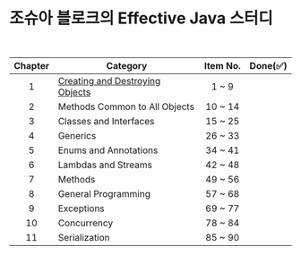 # 조슈아 블로크의 Effective Java 스터디

<br/>

| Chapter 	| Category                                                                                           	| Item No. 	| Done(:white_check_mark:) 	|
|:-------:	|----------------------------------------------------------------------------------------------------	|:--------:	|:------------------------:	|
|    1    	| [Creating and Destroying Objects](https://github.com/sgc109/effective-java-study/tree/master/ch01) 	|   1 ~ 9  	|                          	|
|    2    	| Methods Common to All Objects                                                                      	|  10 ~ 14 	|                          	|
|    3    	| Classes and Interfaces                                                                             	|  15 ~ 25 	|                          	|
|    4    	| Generics                                                                                           	|  26 ~ 33 	|                          	|
|    5    	| Enums and Annotations                                                                              	|  34 ~ 41 	|                          	|
|    6    	| Lambdas and Streams                                                                                	|  42 ~ 48 	|                          	|
|    7    	| Methods                                                                                            	|  49 ~ 56 	|                          	|
|    8    	| General Programming                                                                                	|  57 ~ 68 	|                          	|
|    9    	| Exceptions                                                                                         	|  69 ~ 77 	|                          	|
|    10   	| Concurrency                                                                                        	|  78 ~ 84 	|                          	|
|    11   	| Serialization                                                                                      	|  85 ~ 90 	|                          	|